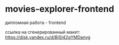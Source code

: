 # movies-explorer-frontend

дипломная работа - frontend

ссылка на сгенерированный макет: https://disk.yandex.ru/d/BjSI42gYMDanvg
